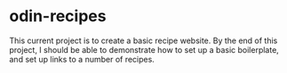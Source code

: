 # odin-recipes
This current project is to create a basic recipe website. 
By the end of this project, I should be able to demonstrate how to set up a basic boilerplate, and set up links to a number of recipes.